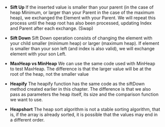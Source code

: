 - **Sift Up**
  If the inserted value is smaller than your parent (in the case of heap
  Minimum, or larger than your Parent in the case of the maximum heap), we exchanged
  the Element with your Parent. We will repeat this process until the heap
  root has also been processed, updating Index and Parent after each exchange. (Swap)

- **Sift Down**
  Sift Down operation consists of changing the element with your child
  smaller (minimum heap) or larger (maximum heap). If element is smaller
  than your son left (and index is also valid), we will exchange element
  with your son Left.

- **MaxHeap vs MinHeap**
  We can use the same code used with MinHeap to test
  MaxHeap. The difference is that the larger value will
  be at the root of the heap, not the smaller value

- **Heapify**
  The heapify function has the same code as the siftDown method created
  earlier in this chapter. The difference is that we also pass as
  parameters the heap itself, its size and the comparison function we want to use.

- **Heapshort**
  The heap sort algorithm is not a stable sorting algorithm, that is,
  if the array is already sorted, it is possible that the values may
  end in a different order.
